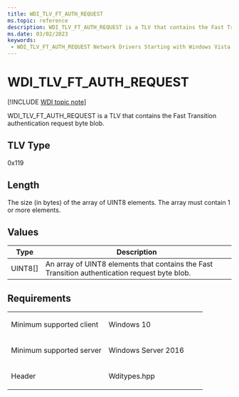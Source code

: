 ```yaml
---
title: WDI_TLV_FT_AUTH_REQUEST
ms.topic: reference
description: WDI_TLV_FT_AUTH_REQUEST is a TLV that contains the Fast Transition authentication request byte blob.
ms.date: 03/02/2023
keywords:
 - WDI_TLV_FT_AUTH_REQUEST Network Drivers Starting with Windows Vista
---
```


# WDI\_TLV\_FT\_AUTH\_REQUEST

[!INCLUDE [WDI topic note](../includes/wdi-version-warning.md)]


WDI\_TLV\_FT\_AUTH\_REQUEST is a TLV that contains the Fast Transition authentication request byte blob.

## TLV Type


0x119

## Length


The size (in bytes) of the array of UINT8 elements. The array must contain 1 or more elements.

## Values


| Type      | Description                                                                                    |
|-----------|------------------------------------------------------------------------------------------------|
| UINT8\[\] | An array of UINT8 elements that contains the Fast Transition authentication request byte blob. |

 

## Requirements

<table>
<colgroup>
<col width="50%" />
<col width="50%" />
</colgroup>
<tbody>
<tr class="odd">
<td><p>Minimum supported client</p></td>
<td><p>Windows 10</p></td>
</tr>
<tr class="even">
<td><p>Minimum supported server</p></td>
<td><p>Windows Server 2016</p></td>
</tr>
<tr class="odd">
<td><p>Header</p></td>
<td>Wditypes.hpp</td>
</tr>
</tbody>
</table>

 

 




